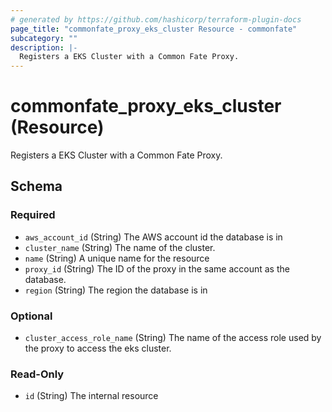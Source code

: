```yaml
---
# generated by https://github.com/hashicorp/terraform-plugin-docs
page_title: "commonfate_proxy_eks_cluster Resource - commonfate"
subcategory: ""
description: |-
  Registers a EKS Cluster with a Common Fate Proxy.
---
```


# commonfate_proxy_eks_cluster (Resource)

Registers a EKS Cluster with a Common Fate Proxy.



<!-- schema generated by tfplugindocs -->
## Schema

### Required

- `aws_account_id` (String) The AWS account id the database is in
- `cluster_name` (String) The name of the cluster.
- `name` (String) A unique name for the resource
- `proxy_id` (String) The ID of the proxy in the same account as the database.
- `region` (String) The region the database is in

### Optional

- `cluster_access_role_name` (String) The name of the access role used by the proxy to access the eks cluster.

### Read-Only

- `id` (String) The internal resource


